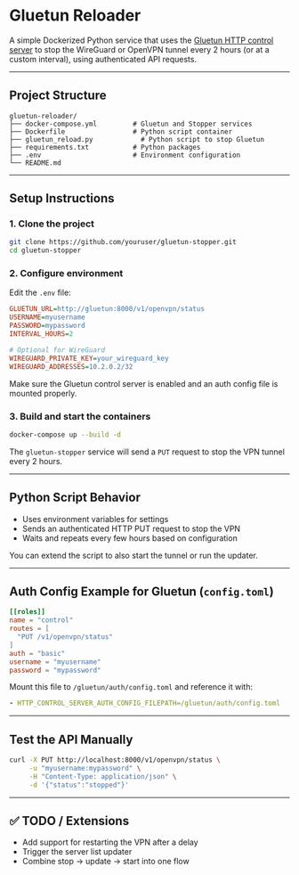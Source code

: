 # Gluetun Reloader

A simple Dockerized Python service that uses the [Gluetun HTTP control server](https://github.com/qdm12/gluetun/wiki/HTTP-control-server) to stop the WireGuard or OpenVPN tunnel every 2 hours (or at a custom interval), using authenticated API requests.

---

## Project Structure

```
gluetun-reloader/
├── docker-compose.yml         # Gluetun and Stopper services
├── Dockerfile                 # Python script container
├── gluetun_reload.py            # Python script to stop Gluetun
├── requirements.txt           # Python packages
├── .env                       # Environment configuration
└── README.md
```

---

## Setup Instructions

### 1. Clone the project

```bash
git clone https://github.com/youruser/gluetun-stopper.git
cd gluetun-stopper
```

### 2. Configure environment

Edit the `.env` file:

```ini
GLUETUN_URL=http://gluetun:8000/v1/openvpn/status
USERNAME=myusername
PASSWORD=mypassword
INTERVAL_HOURS=2

# Optional for WireGuard
WIREGUARD_PRIVATE_KEY=your_wireguard_key
WIREGUARD_ADDRESSES=10.2.0.2/32
```

Make sure the Gluetun control server is enabled and an auth config file is mounted properly.

### 3. Build and start the containers

```bash
docker-compose up --build -d
```

The `gluetun-stopper` service will send a `PUT` request to stop the VPN tunnel every 2 hours.

---

## Python Script Behavior

* Uses environment variables for settings
* Sends an authenticated HTTP PUT request to stop the VPN
* Waits and repeats every few hours based on configuration

You can extend the script to also start the tunnel or run the updater.

---

## Auth Config Example for Gluetun (`config.toml`)

```toml
[[roles]]
name = "control"
routes = [
  "PUT /v1/openvpn/status"
]
auth = "basic"
username = "myusername"
password = "mypassword"
```

Mount this file to `/gluetun/auth/config.toml` and reference it with:

```yaml
- HTTP_CONTROL_SERVER_AUTH_CONFIG_FILEPATH=/gluetun/auth/config.toml
```

---

## Test the API Manually

```bash
curl -X PUT http://localhost:8000/v1/openvpn/status \
     -u "myusername:mypassword" \
     -H "Content-Type: application/json" \
     -d '{"status":"stopped"}'
```

---

## ✅ TODO / Extensions

* Add support for restarting the VPN after a delay
* Trigger the server list updater
* Combine stop → update → start into one flow
